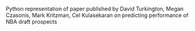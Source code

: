 Python representation of paper published by David Turkington, Megan Czasonis, Mark Kritzman, Cel Kulasekaran on predicting performance of NBA draft prospects
